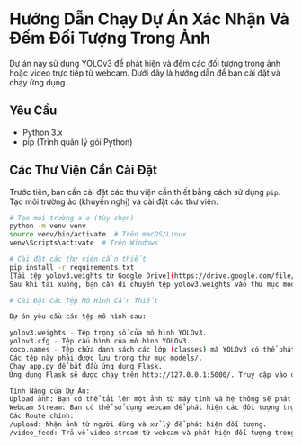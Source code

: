 # Hướng Dẫn Chạy Dự Án Xác Nhận Và Đếm Đối Tượng Trong Ảnh

Dự án này sử dụng YOLOv3 để phát hiện và đếm các đối tượng trong ảnh hoặc video trực tiếp từ webcam. Dưới đây là hướng dẫn để bạn cài đặt và chạy ứng dụng.

## Yêu Cầu

- Python 3.x
- pip (Trình quản lý gói Python)

## Các Thư Viện Cần Cài Đặt

Trước tiên, bạn cần cài đặt các thư viện cần thiết bằng cách sử dụng `pip`. Tạo môi trường ảo (khuyến nghị) và cài đặt các thư viện:

```bash
# Tạo môi trường ảo (tùy chọn)
python -m venv venv
source venv/bin/activate  # Trên macOS/Linux
venv\Scripts\activate  # Trên Windows

# Cài đặt các thư viện cần thiết
pip install -r requirements.txt
[Tải tệp yolov3.weights từ Google Drive](https://drive.google.com/file/d/1sQdE6-FVvViYUkpyMbEdTb_Wle-MxrZO/view?usp=sharing)
Sau khi tải xuống, bạn cần di chuyển tệp yolov3.weights vào thư mục models

# Cài Đặt Các Tệp Mô Hình Cần Thiết

Dự án yêu cầu các tệp mô hình sau:

yolov3.weights - Tệp trọng số của mô hình YOLOv3.
yolov3.cfg - Tệp cấu hình của mô hình YOLOv3.
coco.names - Tệp chứa danh sách các lớp (classes) mà YOLOv3 có thể phát hiện.
Các tệp này phải được lưu trong thư mục models/.
Chạy app.py để bắt đầu ứng dụng Flask.
Ứng dụng Flask sẽ được chạy trên http://127.0.0.1:5000/. Truy cập vào địa chỉ này từ trình duyệt của bạn để sử dụng giao diện tải ảnh hoặc sử dụng webcam.

Tính Năng của Dự Án:
Upload ảnh: Bạn có thể tải lên một ảnh từ máy tính và hệ thống sẽ phát hiện các đối tượng trong ảnh.
Webcam Stream: Bạn có thể sử dụng webcam để phát hiện các đối tượng trực tiếp trong video stream.
Các Route chính:
/upload: Nhận ảnh từ người dùng và xử lý để phát hiện đối tượng.
/video_feed: Trả về video stream từ webcam và phát hiện đối tượng trong thời gian thực.


